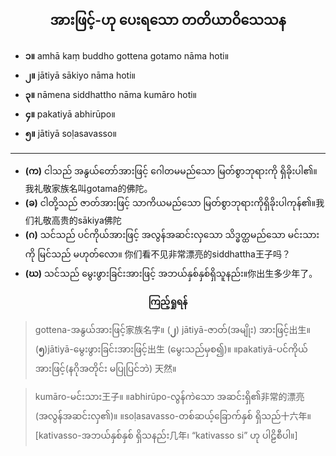 ## <center>အားဖြင့်-ဟု ပေးရသော တတိယာဝိသေသန</center>
- **၁။** amhā kaṃ buddho gottena gotamo nāma hoti။
- **၂။** jātiyā sākiyo nāma hoti။
- **၃။** nāmena siddhattho nāma kumā‌ro hoti။
- **၄။** pakatiyā abhirūpo။
- **၅။** jātiyā soḷasavasso။

---

- **(က)** ငါသည် အနွယ်တော်အားဖြင့် ဂေါတမမည်သော မြတ်စွာဘုရားကို ရှိခိုးပါ၏။我礼敬家族名叫gotama的佛陀。
- **(ခ)** ငါတို့သည် ဇာတ်အားဖြင့် သာကိယမည်သော မြတ်စွာဘုရားကိုရှိခိုးပါကုန်၏။我们礼敬高贵的sākiya佛陀
- **(ဂ)** သင်သည် ပင်ကိုယ်အားဖြင့် အလွန်အဆင်းလှသော သိဒ္ဓတ္ထမည်သော မင်းသားကို မြင်သည် မဟုတ်လော။ 你们看不见非常漂亮的siddhattha王子吗？
- **(ဃ)** သင်သည် မွေးဖွားခြင်းအားဖြင့် အဘယ်နှစ်နှစ်ရှိသူနည်း။你出生多少年了。

**<center>ကြည့်ရှုရန်</center>**
>gottena-အနွယ်အားဖြင့်家族名字။ (**၂**) jātiyā-ဇာတ်(အမျိုး) အားဖြင့်出生။ (**၅**)jātiyā-မွေးဖွားခြင်းအားဖြင့်出生 (မွေးသည်မှစ၍)။ ။pakatiyā-ပင်ကိုယ်အားဖြင့်(နဂိုအတိုင်း မပြုပြင်ဘဲ) 天然။ 

>kumāro-မင်းသား王子။ ။abhirūpo-လွန်ကဲသော အဆင်းရှိ၏非常的漂亮 (အလွန်အဆင်းလှ၏)။ ။soḷasavasso-တစ်ဆယ့်‌ခြောက်နှစ် ရှိသည်十六年။[kativasso-အဘယ်နှစ်နှစ် ရှိသနည်း几年၊ “kativasso si” ဟု ပါဠိစီပါ။]